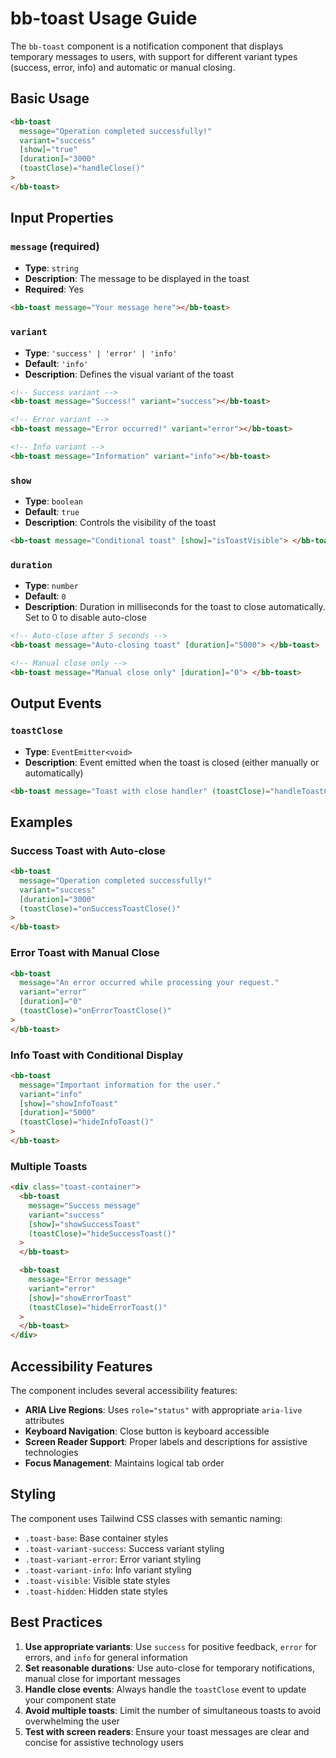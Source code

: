 # bb-toast Usage Guide

The `bb-toast` component is a notification component that displays temporary messages to users, with support for different variant types (success, error, info) and automatic or manual closing.

## Basic Usage

```html
<bb-toast
  message="Operation completed successfully!"
  variant="success"
  [show]="true"
  [duration]="3000"
  (toastClose)="handleClose()"
>
</bb-toast>
```

## Input Properties

### `message` (required)

- **Type**: `string`
- **Description**: The message to be displayed in the toast
- **Required**: Yes

```html
<bb-toast message="Your message here"></bb-toast>
```

### `variant`

- **Type**: `'success' | 'error' | 'info'`
- **Default**: `'info'`
- **Description**: Defines the visual variant of the toast

```html
<!-- Success variant -->
<bb-toast message="Success!" variant="success"></bb-toast>

<!-- Error variant -->
<bb-toast message="Error occurred!" variant="error"></bb-toast>

<!-- Info variant -->
<bb-toast message="Information" variant="info"></bb-toast>
```

### `show`

- **Type**: `boolean`
- **Default**: `true`
- **Description**: Controls the visibility of the toast

```html
<bb-toast message="Conditional toast" [show]="isToastVisible"> </bb-toast>
```

### `duration`

- **Type**: `number`
- **Default**: `0`
- **Description**: Duration in milliseconds for the toast to close automatically. Set to 0 to disable auto-close

```html
<!-- Auto-close after 5 seconds -->
<bb-toast message="Auto-closing toast" [duration]="5000"> </bb-toast>

<!-- Manual close only -->
<bb-toast message="Manual close only" [duration]="0"> </bb-toast>
```

## Output Events

### `toastClose`

- **Type**: `EventEmitter<void>`
- **Description**: Event emitted when the toast is closed (either manually or automatically)

```html
<bb-toast message="Toast with close handler" (toastClose)="handleToastClose()"> </bb-toast>
```

## Examples

### Success Toast with Auto-close

```html
<bb-toast
  message="Operation completed successfully!"
  variant="success"
  [duration]="3000"
  (toastClose)="onSuccessToastClose()"
>
</bb-toast>
```

### Error Toast with Manual Close

```html
<bb-toast
  message="An error occurred while processing your request."
  variant="error"
  [duration]="0"
  (toastClose)="onErrorToastClose()"
>
</bb-toast>
```

### Info Toast with Conditional Display

```html
<bb-toast
  message="Important information for the user."
  variant="info"
  [show]="showInfoToast"
  [duration]="5000"
  (toastClose)="hideInfoToast()"
>
</bb-toast>
```

### Multiple Toasts

```html
<div class="toast-container">
  <bb-toast
    message="Success message"
    variant="success"
    [show]="showSuccessToast"
    (toastClose)="hideSuccessToast()"
  >
  </bb-toast>

  <bb-toast
    message="Error message"
    variant="error"
    [show]="showErrorToast"
    (toastClose)="hideErrorToast()"
  >
  </bb-toast>
</div>
```

## Accessibility Features

The component includes several accessibility features:

- **ARIA Live Regions**: Uses `role="status"` with appropriate `aria-live` attributes
- **Keyboard Navigation**: Close button is keyboard accessible
- **Screen Reader Support**: Proper labels and descriptions for assistive technologies
- **Focus Management**: Maintains logical tab order

## Styling

The component uses Tailwind CSS classes with semantic naming:

- `.toast-base`: Base container styles
- `.toast-variant-success`: Success variant styling
- `.toast-variant-error`: Error variant styling
- `.toast-variant-info`: Info variant styling
- `.toast-visible`: Visible state styles
- `.toast-hidden`: Hidden state styles

## Best Practices

1. **Use appropriate variants**: Use `success` for positive feedback, `error` for errors, and `info` for general information
2. **Set reasonable durations**: Use auto-close for temporary notifications, manual close for important messages
3. **Handle close events**: Always handle the `toastClose` event to update your component state
4. **Avoid multiple toasts**: Limit the number of simultaneous toasts to avoid overwhelming the user
5. **Test with screen readers**: Ensure your toast messages are clear and concise for assistive technology users
